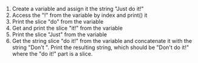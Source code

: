 1.	Create a variable and assign it the string "Just do it!"
2.	Access the "!" from the variable by index and print() it
3.	Print the slice "do" from the variable
4.	Get and print the slice "it!" from the variable
5.	Print the slice "Just" from the variable
6.	Get the string slice "do it!" from the variable and concatenate it with the string "Don't ".  Print the resulting string, which should be "Don't do it!" where the "do it!" part is a slice.
